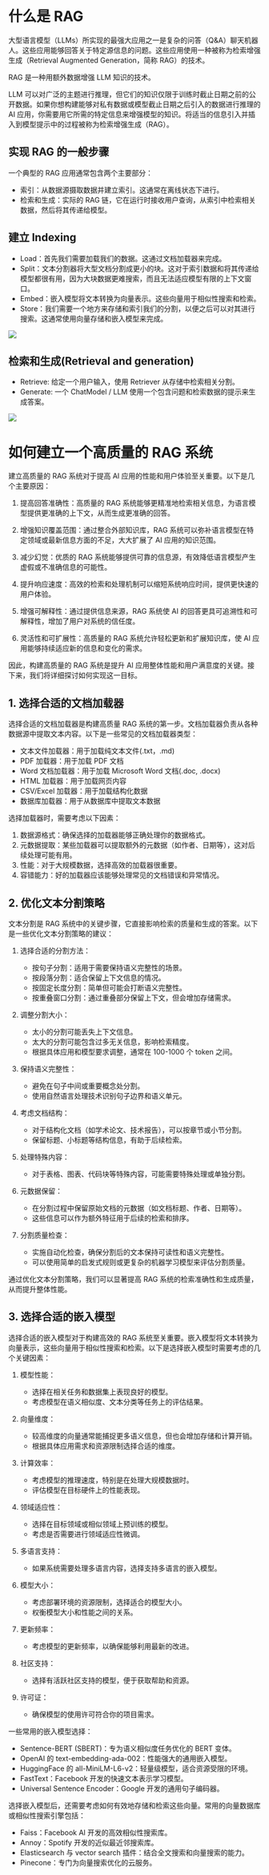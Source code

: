 # 什么是 RAG

大型语言模型（LLMs）所实现的最强大应用之一是复杂的问答（Q&A）聊天机器人。这些应用能够回答关于特定源信息的问题。这些应用使用一种被称为检索增强生成（Retrieval Augmented Generation，简称 RAG）的技术。

RAG 是一种用额外数据增强 LLM 知识的技术。

LLM 可以对广泛的主题进行推理，但它们的知识仅限于训练时截止日期之前的公开数据。如果你想构建能够对私有数据或模型截止日期之后引入的数据进行推理的 AI 应用，你需要用它所需的特定信息来增强模型的知识。将适当的信息引入并插入到模型提示中的过程被称为检索增强生成（RAG）。

## 实现 RAG 的一般步骤

一个典型的 RAG 应用通常包含两个主要部分：

- 索引：从数据源摄取数据并建立索引。这通常在离线状态下进行。
- 检索和生成：实际的 RAG 链，它在运行时接收用户查询，从索引中检索相关数据，然后将其传递给模型。

## 建立 Indexing

- Load：首先我们需要加载我们的数据。这通过文档加载器来完成。
- Split：文本分割器将大型文档分割成更小的块。这对于索引数据和将其传递给模型都很有用，因为大块数据更难搜索，而且无法适应模型有限的上下文窗口。
- Embed：嵌入模型将文本转换为向量表示。这些向量用于相似性搜索和检索。
- Store：我们需要一个地方来存储和索引我们的分割，以便之后可以对其进行搜索。这通常使用向量存储和嵌入模型来完成。

![](http://192.168.99.63:3000/uploads/upload_c5d765601537257c91519e4b931a5640.png)

## 检索和生成(Retrieval and generation)

- Retrieve: 给定一个用户输入，使用 Retriever 从存储中检索相关分割。
- Generate: 一个 ChatModel / LLM 使用一个包含问题和检索数据的提示来生成答案。

![](http://192.168.99.63:3000/uploads/upload_4fd1820c46b9d23efdaa0bc2755a9042.png)

# 如何建立一个高质量的 RAG 系统

建立高质量的 RAG 系统对于提高 AI 应用的性能和用户体验至关重要。以下是几个主要原因：

1. 提高回答准确性：高质量的 RAG 系统能够更精准地检索相关信息，为语言模型提供更准确的上下文，从而生成更准确的回答。

2. 增强知识覆盖范围：通过整合外部知识库，RAG 系统可以弥补语言模型在特定领域或最新信息方面的不足，大大扩展了 AI 应用的知识范围。

3. 减少幻觉：优质的 RAG 系统能够提供可靠的信息源，有效降低语言模型产生虚假或不准确信息的可能性。

4. 提升响应速度：高效的检索和处理机制可以缩短系统响应时间，提供更快速的用户体验。

5. 增强可解释性：通过提供信息来源，RAG 系统使 AI 的回答更具可追溯性和可解释性，增加了用户对系统的信任度。

6. 灵活性和可扩展性：高质量的 RAG 系统允许轻松更新和扩展知识库，使 AI 应用能够持续适应新的信息和变化的需求。

因此，构建高质量的 RAG 系统是提升 AI 应用整体性能和用户满意度的关键。接下来，我们将详细探讨如何实现这一目标。

## 1. 选择合适的文档加载器

选择合适的文档加载器是构建高质量 RAG 系统的第一步。文档加载器负责从各种数据源中提取文本内容。以下是一些常见的文档加载器类型：

- 文本文件加载器：用于加载纯文本文件(.txt，.md)
- PDF 加载器：用于加载 PDF 文档
- Word 文档加载器：用于加载 Microsoft Word 文档(.doc, .docx)
- HTML 加载器：用于加载网页内容
- CSV/Excel 加载器：用于加载结构化数据
- 数据库加载器：用于从数据库中提取文本数据

选择加载器时，需要考虑以下因素：

1. 数据源格式：确保选择的加载器能够正确处理你的数据格式。
2. 元数据提取：某些加载器可以提取额外的元数据（如作者、日期等），这对后续处理可能有用。
3. 性能：对于大规模数据，选择高效的加载器很重要。
4. 容错能力：好的加载器应该能够处理常见的文档错误和异常情况。

## 2. 优化文本分割策略

文本分割是 RAG 系统中的关键步骤，它直接影响检索的质量和生成的答案。以下是一些优化文本分割策略的建议：

1. 选择合适的分割方法：

   - 按句子分割：适用于需要保持语义完整性的场景。
   - 按段落分割：适合保留上下文信息的情况。
   - 按固定长度分割：简单但可能会打断语义完整性。
   - 按重叠窗口分割：通过重叠部分保留上下文，但会增加存储需求。

2. 调整分割大小：

   - 太小的分割可能丢失上下文信息。
   - 太大的分割可能包含过多无关信息，影响检索精度。
   - 根据具体应用和模型要求调整，通常在 100-1000 个 token 之间。

3. 保持语义完整性：

   - 避免在句子中间或重要概念处分割。
   - 使用自然语言处理技术识别句子边界和语义单元。

4. 考虑文档结构：

   - 对于结构化文档（如学术论文、技术报告），可以按章节或小节分割。
   - 保留标题、小标题等结构信息，有助于后续检索。

5. 处理特殊内容：

   - 对于表格、图表、代码块等特殊内容，可能需要特殊处理或单独分割。

6. 元数据保留：

   - 在分割过程中保留原始文档的元数据（如文档标题、作者、日期等）。
   - 这些信息可以作为额外特征用于后续的检索和排序。

7. 分割质量检查：
   - 实施自动化检查，确保分割后的文本保持可读性和语义完整性。
   - 可以使用简单的启发式规则或更复杂的机器学习模型来评估分割质量。

通过优化文本分割策略，我们可以显著提高 RAG 系统的检索准确性和生成质量，从而提升整体性能。

## 3. 选择合适的嵌入模型

选择合适的嵌入模型对于构建高效的 RAG 系统至关重要。嵌入模型将文本转换为向量表示，这些向量用于相似性搜索和检索。以下是选择嵌入模型时需要考虑的几个关键因素：

1. 模型性能：

   - 选择在相关任务和数据集上表现良好的模型。
   - 考虑模型在语义相似度、文本分类等任务上的评估结果。

2. 向量维度：

   - 较高维度的向量通常能捕捉更多语义信息，但也会增加存储和计算开销。
   - 根据具体应用需求和资源限制选择合适的维度。

3. 计算效率：

   - 考虑模型的推理速度，特别是在处理大规模数据时。
   - 评估模型在目标硬件上的性能表现。

4. 领域适应性：

   - 选择在目标领域或相似领域上预训练的模型。
   - 考虑是否需要进行领域适应性微调。

5. 多语言支持：

   - 如果系统需要处理多语言内容，选择支持多语言的嵌入模型。

6. 模型大小：

   - 考虑部署环境的资源限制，选择适合的模型大小。
   - 权衡模型大小和性能之间的关系。

7. 更新频率：

   - 考虑模型的更新频率，以确保能够利用最新的改进。

8. 社区支持：

   - 选择有活跃社区支持的模型，便于获取帮助和资源。

9. 许可证：
   - 确保模型的使用许可符合你的项目需求。

一些常用的嵌入模型选择：

- Sentence-BERT (SBERT)：专为语义相似度任务优化的 BERT 变体。
- OpenAI 的 text-embedding-ada-002：性能强大的通用嵌入模型。
- HuggingFace 的 all-MiniLM-L6-v2：轻量级模型，适合资源受限的环境。
- FastText：Facebook 开发的快速文本表示学习模型。
- Universal Sentence Encoder：Google 开发的通用句子编码器。

选择嵌入模型后，还需要考虑如何有效地存储和检索这些向量。常用的向量数据库或相似性搜索引擎包括：

- Faiss：Facebook AI 开发的高效相似性搜索库。
- Annoy：Spotify 开发的近似最近邻搜索库。
- Elasticsearch 与 vector search 插件：结合全文搜索和向量搜索的能力。
- Pinecone：专门为向量搜索优化的云服务。
